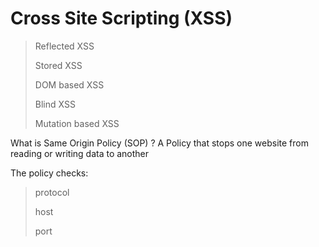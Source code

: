 # Cross Site Scripting (XSS)

> Reflected XSS
> 
> Stored XSS
> 
> DOM based XSS
> 
> Blind XSS
> 
> Mutation based XSS
> 

What is Same Origin Policy (SOP) ?
A Policy that stops one website from reading or writing data to another

The policy checks:
> protocol
>
> host
>
> port







